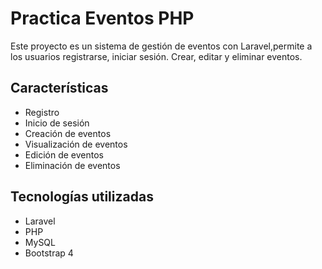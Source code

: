 # Practica Eventos PHP

Este proyecto es un sistema de gestión de eventos con Laravel,permite a los usuarios registrarse, iniciar sesión. Crear, editar y eliminar eventos.

## Características

- Registro 
- Inicio de sesión
- Creación de eventos
- Visualización de eventos
- Edición de eventos
- Eliminación de eventos

## Tecnologías utilizadas

- Laravel 
- PHP 
- MySQL
- Bootstrap 4
